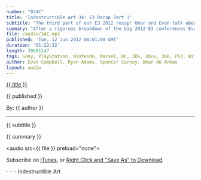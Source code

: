 ```yaml
---
number: "034C"
title: 'Indestructible Art 34: E3 Recap Part 3'
subtitle: "The third part of our E3 2012 recap! Omar and Evan talk about Ni No Kuni, Draksiders II, Metal Gear: Rising Revengence, Dishonored, Borderlands 2, Nintendo Land, and WiiU."
summary: "After a rigorous breakdown of the big 2012 E3 conferences Evan and Omar discuss what it is like to be on the show floor. Omar talks about his hands on time with Darksiders II, Ni No Kuni, and Borderlands 2! Meanwhile Evan was able to play Metal Gear: Rising Revengence and got a chance to check out Bethesda’s new game Dishonored. Finally the two discuss what they like and dislike about Nintendo’s WiiU."
file: /audio/34C.mp3
published: 'Tue, 12 Jun 2012 00:01:00 GMT'
duration: '01:22:32'
length: 39681147
tags: Sony, PlayStation, Nintendo, Marvel, DC, 3DS, Xbox, 360, PS3, Wii, PSN, XBLA, Video Games, Comics, Games, Indestructible Art, E3, Watch Dogs, FarCry 3, Last of Us, Halo 4, Gears of War 4, NintendoLand, WiiU, Ni No Kuni, THQ, Darksiders 2, Borderlands 2
author: Evan Campbell, Ryan Adams, Spencer Carney, Omar de Armas
layout: audio
---
```


<a href="../episodes/{{ number }}.html" class='postTitleLink'><p class='postTitle'>{{ title }}</p></a>
<p class='postPublished'>{{ published }}</p>
<p class='postAuthor'>By: {{ author }}</p>
<hr>
<p class='podcastSummary'>{{ subtitle }}</p>

<p class='podcastSummary'>{{ summary }}</p>

<audio src={{ file }} preload="none"></audio>
<p class='subLinks'>Subscribe on <a href='http://bit.ly/iapodcast'>iTunes</a>, or <a href={{ file }}>Right Click and "Save As" to Download</a>.</p>
- - -
Indestructible Art
